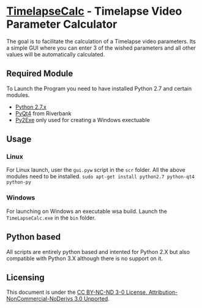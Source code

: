 [TimelapseCalc](http://zawiki.dyndns.org/~zas/zawiki/doku.php/tschinz:pic_timelapse) - Timelapse Video Parameter Calculator
================================

The goal is to facilitate the calculation of a Timelapse video parameters. Its a simple GUI where you can enter 3 of the wished parameters and all other values will be automatically calculated.

Required Module
---
To Launch the Program you need to have installed Python 2.7 and certain modules.
- [Python 2.7.x](http://www.python.org/getit/releases/2.7/)
- [PyQt4](http://www.riverbankcomputing.co.uk/software/pyqt/download) from Riverbank
- [Py2Exe](http://www.py2exe.org/) only used for creating a Windows exectuable

Usage
---
### Linux

For Linux launch, user the `gui.pyw` script in the `scr` folder. All the above modules need to be installed.
`sudo apt-get install python2.7 python-qt4 python-py`

### Windows
For launching on Windows an executable wsa build. Launch the `TimeLapseCalc.exe` in the `bin` folder.

Python based
---
All scripts are entirely python based and intented for Python 2.X but also compatible with Python 3.X although there is no support on it.

Licensing
---
This document is under the [CC BY-NC-ND 3-0 License, Attribution-NonCommercial-NoDerivs 3.0 Unported](http://creativecommons.org/licenses/by-nc-nd/3.0/).

